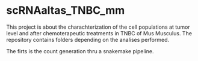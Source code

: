 # scRNAaltas_TNBC_mm

This project is about the charachterization of the cell populations at tumor level and after chemoterapeutic treatments in TNBC of Mus Musculus.
The repository contains folders depending on the analises performed.

The firts is the count generation thru a snakemake pipeline. 
